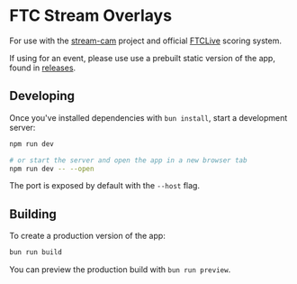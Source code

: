 # FTC Stream Overlays

For use with the [stream-cam](https://github.com/JiningLiu/stream-cam/) project and official [FTCLive](https://github.com/FIRST-Tech-Challenge/scorekeeper) scoring system.

If using for an event, please use use a prebuilt static version of the app, found in [releases](/releases).

## Developing

Once you've installed dependencies with `bun install`, start a development server:

```bash
npm run dev

# or start the server and open the app in a new browser tab
npm run dev -- --open
```

The port is exposed by default with the `--host` flag.

## Building

To create a production version of the app:

```bash
bun run build
```

You can preview the production build with `bun run preview`.